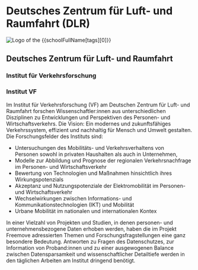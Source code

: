 <div class="component-school">

# Deutsches Zentrum für Luft- und Raumfahrt (DLR)

<div>

![Logo of the {{schoolFullName[tags][0]}}](/assets/images/dlr-logo.svg)

<div>

## Deutsches Zentrum für Luft- und Raumfahrt
### Institut für Verkehrsforschung
### Institut VF

</div>

</div>

Im Institut für Verkehrsforschung (VF) am Deutschen Zentrum für Luft- und Raumfahrt forschen Wissenschaftler:innen aus unterschiedlichen Disziplinen zu Entwicklungen und Perspektiven des Personen- und Wirtschaftsverkehrs. Die Vision: Ein modernes und zukunftsfähiges Verkehrssystem, effizient und nachhaltig für Mensch und Umwelt gestalten. Die Forschungsfelder des Instituts sind:
- Untersuchungen des Mobilitäts- und Verkehrsverhaltens von Personen sowohl in privaten Haushalten als auch in Unternehmen,
- Modelle zur Abbildung und Prognose der regionalen Verkehrsnachfrage im Personen- und Wirtschaftsverkehr
- Bewertung von Technologien und Maßnahmen hinsichtlich ihres Wirkungspotenzials
- Akzeptanz und Nutzungspotenziale der Elektromobilität im Personen- und Wirtschaftsverkehr
- Wechselwirkungen zwischen Informations- und Kommunikationstechnologien (IKT) und Mobilität
- Urbane Mobilität im nationalen und internationalen Kontex

In einer Vielzahl von Projekten und Studien, in denen personen- und unternehmensbezogene Daten erhoben werden, haben die im Projekt Freemove adressierten Themen und Forschungsfragstellungen eine ganz besondere Bedeutung. Antworten zu Fragen des Datenschutzes, zur Information von Proband:innen und zu einer ausgewogenen Balance zwischen Datensparsamkeit und wissenschaftlicher Detailtiefe werden in den täglichen Arbeiten am Institut dringend benötigt.


</div>
